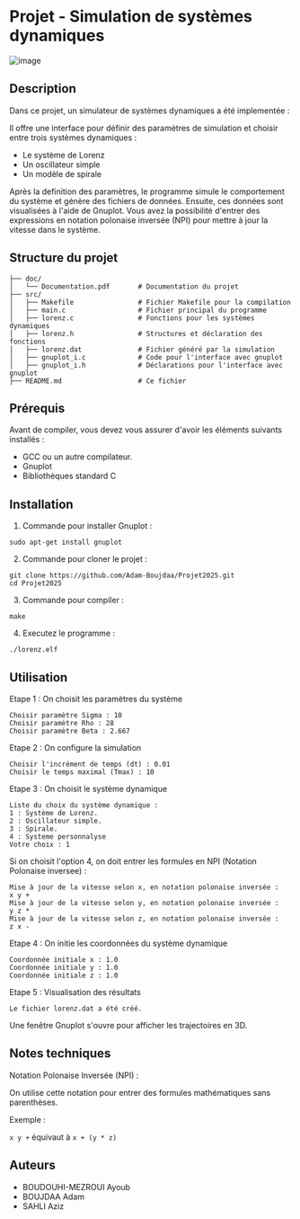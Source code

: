 # Projet - Simulation de systèmes dynamiques

![image](https://github.com/user-attachments/assets/1bef98a7-e196-48ff-a46f-16d0ca2df793)

## Description

Dans ce projet, un simulateur de systèmes dynamiques a été implementée : 

 Il offre une interface pour définir des paramètres de simulation et choisir entre trois systèmes dynamiques :

 - Le système de Lorenz
 - Un oscillateur simple
 - Un modèle de spirale

Après la definition des paramètres, le programme simule le comportement du système et génère des fichiers de données. Ensuite, ces données sont visualisées à l'aide de Gnuplot. Vous avez la possibilité d'entrer des expressions en notation polonaise inversée (NPI) pour mettre à jour la vitesse dans le système.

## Structure du projet

```Projet2025/
├── doc/
│   └── Documentation.pdf       # Documentation du projet
├── src/
│   ├── Makefile                # Fichier Makefile pour la compilation
│   ├── main.c                  # Fichier principal du programme
│   ├── lorenz.c                # Fonctions pour les systèmes dynamiques
│   ├── lorenz.h                # Structures et déclaration des fonctions
│   ├── lorenz.dat              # Fichier généré par la simulation
│   ├── gnuplot_i.c             # Code pour l'interface avec gnuplot
│   ├── gnuplot_i.h             # Déclarations pour l'interface avec gnuplot
├── README.md                   # Ce fichier
```


## Prérequis

Avant de compiler, vous devez vous assurer d'avoir les éléments suivants installés :

- GCC ou un autre compilateur.
- Gnuplot
- Bibliothèques standard C

## Installation

1. Commande pour installer Gnuplot :
```
sudo apt-get install gnuplot
```

2. Commande pour cloner le projet :
```
git clone https://github.com/Adam-Boujdaa/Projet2025.git
cd Projet2025
```

3. Commande pour compiler :
```
make
```

4. Executez le programme :
```
./lorenz.elf
```


## Utilisation

Etape 1 : On choisit les paramètres du système 
```
Choisir paramètre Sigma : 10
Choisir paramètre Rho : 28
Choisir paramètre Beta : 2.667
```

Etape 2 : On configure la simulation
```
Choisir l'incrément de temps (dt) : 0.01
Choisir le temps maximal (Tmax) : 10
```

Etape 3 : On choisit le système dynamique 
```
Liste du choix du système dynamique :
1 : Système de Lorenz.
2 : Oscillateur simple.
3 : Spirale.
4 : Systeme personnalyse
Votre choix : 1
```

Si on choisit l'option 4, on doit entrer les formules en NPI (Notation Polonaise inversee) :
```
Mise à jour de la vitesse selon x, en notation polonaise inversée :
x y +
Mise à jour de la vitesse selon y, en notation polonaise inversée :
y z *
Mise à jour de la vitesse selon z, en notation polonaise inversée :
z x -
```


Etape 4 : On initie les coordonnées du système dynamique
```
Coordonnée initiale x : 1.0
Coordonnée initiale y : 1.0
Coordonnée initiale z : 1.0
```


Etape 5 : Visualisation des résultats

```
Le fichier lorenz.dat a été créé.
```

Une fenêtre Gnuplot s'ouvre pour afficher les trajectoires en 3D.


  
## Notes techniques

Notation Polonaise Inversée (NPI) :

On utilise cette notation pour entrer des formules mathématiques sans parenthèses. 

Exemple : 

```x y +``` équivaut à ```x + (y * z)```

## Auteurs

- BOUDOUHI-MEZROUI Ayoub
- BOUJDAA Adam
- SAHLI Aziz

